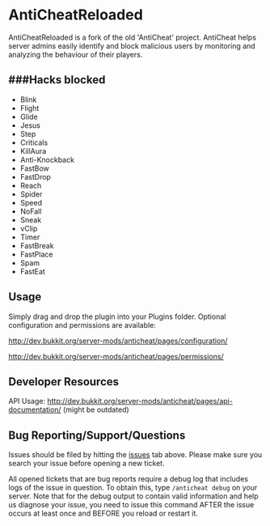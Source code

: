 AntiCheatReloaded
=============

AntiCheatReloaded is a fork of the old 'AntiCheat' project.
AntiCheat helps server admins easily identify and block malicious users by monitoring and analyzing the behaviour of their players.

###Hacks blocked
--------
* Blink
* Flight
* Glide
* Jesus
* Step
* Criticals
* KillAura
* Anti-Knockback
* FastBow
* FastDrop
* Reach
* Spider
* Speed
* NoFall
* Sneak
* vClip
* Timer
* FastBreak
* FastPlace
* Spam
* FastEat

Usage
-------
Simply drag and drop the plugin into your Plugins folder. Optional configuration and permissions are available:

http://dev.bukkit.org/server-mods/anticheat/pages/configuration/

http://dev.bukkit.org/server-mods/anticheat/pages/permissions/

Developer Resources
-------
API Usage: http://dev.bukkit.org/server-mods/anticheat/pages/api-documentation/ (might be outdated)

Bug Reporting/Support/Questions
------------

Issues should be filed by hitting the [issues](https://github.com/Rammelkast/AntiCheatReloaded/issues?state=open) tab above. Please make sure you search your issue before opening a new ticket.

All opened tickets that are bug reports require a debug log that includes logs of the issue in question. To obtain this, type `/anticheat debug` on your server. Note that for the debug output to contain valid information and help us diagnose your issue, you need to issue this command AFTER the issue occurs at least once and BEFORE you reload or restart it.
